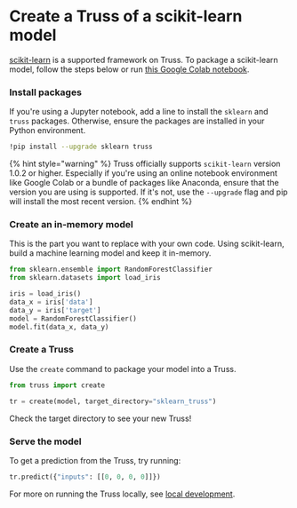 # Create a Truss of a scikit-learn model

[scikit-learn](https://scikit-learn.org/stable/) is a supported framework on Truss. To package a scikit-learn model, follow the steps below or run [this Google Colab notebook](https://colab.research.google.com/github/basetenlabs/truss/blob/main/docs/notebooks/sklearn_example.ipynb).

### Install packages

If you're using a Jupyter notebook, add a line to install the `sklearn` and `truss` packages. Otherwise, ensure the packages are installed in your Python environment.

```bash
!pip install --upgrade sklearn truss
```
{% hint style="warning" %}
Truss officially supports `scikit-learn` version 1.0.2 or higher. Especially if you're using an online notebook environment like Google Colab or a bundle of packages like Anaconda, ensure that the version you are using is supported. If it's not, use the `--upgrade` flag and pip will install the most recent version.
{% endhint %}

### Create an in-memory model

This is the part you want to replace with your own code. Using scikit-learn, build a machine learning model and keep it in-memory.

```python
from sklearn.ensemble import RandomForestClassifier
from sklearn.datasets import load_iris

iris = load_iris()
data_x = iris['data']
data_y = iris['target']
model = RandomForestClassifier()
model.fit(data_x, data_y)
```

### Create a Truss

Use the `create` command to package your model into a Truss.

```python
from truss import create

tr = create(model, target_directory="sklearn_truss")
```

Check the target directory to see your new Truss!

### Serve the model

To get a prediction from the Truss, try running:

```python
tr.predict({"inputs": [[0, 0, 0, 0]]})
```

For more on running the Truss locally, see [local development](../develop/localhost.md).
